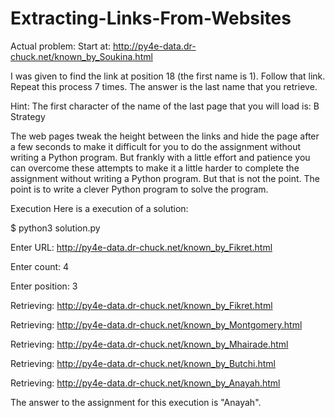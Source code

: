 # Extracting-Links-From-Websites

Actual problem: Start at: http://py4e-data.dr-chuck.net/known_by_Soukina.html

I was given to find the link at position 18 (the first name is 1). Follow that link. Repeat this process 7 times. The answer is the last name that you retrieve.

Hint: The first character of the name of the last page that you will load is: B
Strategy

The web pages tweak the height between the links and hide the page after a few seconds to make it difficult for you to do the assignment without writing a Python program. But frankly with a little effort and patience you can overcome these attempts to make it a little harder to complete the assignment without writing a Python program. But that is not the point. The point is to write a clever Python program to solve the program.

Execution
Here is a execution of a solution:

$ python3 solution.py

Enter URL: http://py4e-data.dr-chuck.net/known_by_Fikret.html

Enter count: 4

Enter position: 3

Retrieving: http://py4e-data.dr-chuck.net/known_by_Fikret.html

Retrieving: http://py4e-data.dr-chuck.net/known_by_Montgomery.html

Retrieving: http://py4e-data.dr-chuck.net/known_by_Mhairade.html

Retrieving: http://py4e-data.dr-chuck.net/known_by_Butchi.html

Retrieving: http://py4e-data.dr-chuck.net/known_by_Anayah.html

The answer to the assignment for this execution is "Anayah".

